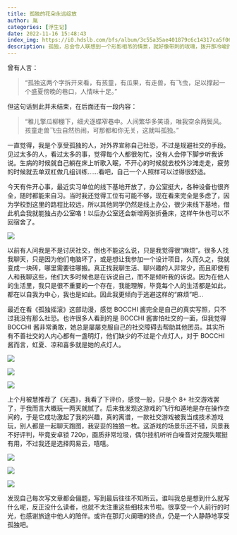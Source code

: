 ```yaml
---
title: 孤独的花朵永远绽放
author: 胤
categories: [浮生记]
date: 2022-11-16 15:48:43
index_img: https://i0.hdslb.com/bfs/album/3c55a35ae401879c6c14317ca5f069fc9092718e.jpg@600w.webp
description: 孤独，总会令人联想到一个形影相吊的情景，就好像带刺的玫瑰，拨开那冷峻的外表，或许我们能够看到潜藏的柔弱。
---
```


曾有人言：

> “孤独这两个字拆开来看，有孩童，有瓜果，有走兽，有飞虫，足以撑起一个盛夏傍晚的巷口，人情味十足。”

但这句话到此并未结束，在后面还有一段内容：

> “稚儿擎瓜柳棚下，细犬逐蝶窄巷中。人间繁华多笑语，唯我空余两鬓风。孩童走兽飞虫自然热闹，可那都和你无关，这就叫孤独。”

一直觉得，我是个享受孤独的人，对外界宣称自己社恐，不过是规避社交的手段。见过太多的人，看过太多的事，觉得每个人都很匆忙，没有人会停下脚步听我诉说。生病的时候就自己躺在床上听歌入眠，不开心的时候就去校外沙滩走走，疲劳的时候就去单双杠做几组训练……看吧，自己一个人照样可以过得很舒适。

今天有件开心事，最近实习单位的线下基地开放了，办公室挺大，各种设备也很齐全，随时都能来自习。当时我还觉得工位有可能不够，现在看来完全是多虑了，因为学校到这里的路程比较远，所以其他同学仍然是线上办公，很少来线下基地，借此机会我就能独占办公室咯！以后办公室还会新增两张折叠床，这样午休也可以不回宿舍了。

![](https://i0.hdslb.com/bfs/album/bf02aacef60759a663137746df122629e34c282c.jpg@600w.webp)

以前有人问我是不是讨厌社交，倒也不能这么说，只是我觉得很“麻烦”。很多人找我聊天，只是因为他们电脑坏了，或是想让我参加一个设计项目，久而久之，我就变成一块砖，哪里需要往哪搬。真正找我聊生活、聊兴趣的人非常少，而且即使有人和我聊这些，他们大多时候也是在诉说自己，而不是倾听我的诉说。因为在他人的生活里，我只是很不重要的一个存在，我能理解，毕竟每个人的生活都是如此，都在以自我为中心，我也是如此。因此我更倾向于逃避这样的“麻烦”吧...

最近在看《孤独摇滚》这部动漫，感觉 BOCCHI 酱完全是自己的真实写照，只不过我没有那么社恐。也许很多人看到的是 BOCCHI 酱害怕社交的一面，但我觉得 BOCCHI 酱非常勇敢，她总是屡屡克服自己的社交障碍去帮助其他团员。其实所有不善社交的人内心都有一盏明灯，他们缺少的不过是个点灯人，对于 BOCCHI 酱而言，虹夏、凉和喜多就是她的点灯人。

![](https://i0.hdslb.com/bfs/album/df26817b77ed55dac1bc938c2c77ea980ca1dda2.png@600w.webp)

![](https://i0.hdslb.com/bfs/album/166af8c6b76d4e69721baccde37019b24724d48c.png@600w.webp)

![](https://i0.hdslb.com/bfs/album/5f279d283d41153d608d53d8d03fc15fffda0c93.png@600w.webp)

上个月被慧推荐了《光遇》，我看了下评价，感觉一般，只是个 8+ 社交游戏罢了，于我而言大概玩一两天就腻了。后来我发现这游戏的飞行和遁地是存在操作空间的，于是它成功激起了我的兴趣，真的离谱，一款社交游戏被我当成技术游戏玩，别人都是一起聊天跑图，我妥妥的独狼一枚。这游戏的场景乐还不错，风景我不好评判，毕竟安卓锁 720p，画质非常垃圾，偶尔挂机听听白噪音对克服失眠挺有用，不过我还是选择网易云，嘻嘻。

![](https://i0.hdslb.com/bfs/album/97e18bb2256b474b9c179a69cbd651374160d1a4.jpg@600w.webp)

![](https://i0.hdslb.com/bfs/album/67c786651c7f75a56bda35add6b20778648f1c14.jpg@600w.webp)

![](https://i0.hdslb.com/bfs/album/4f4466d7852c263c860cc8be749a937306e56191.jpg@600w.webp)

发现自己每次写文章都会偏题，写到最后往往不知所云。谁叫我总是想到什么就写什么呢，反正没什么读者，也就不太注重这些细枝末节啦。很享受一个人前行的时光，也感谢旅途中他人的陪伴。或许在那灯火阑珊的终点，仍是一个人静静地享受孤独吧。
